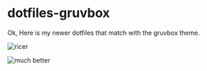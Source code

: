 # dotfiles-gruvbox
Ok, Here is my newer dotfiles that match with the gruvbox theme.

![ricer](https://user-images.githubusercontent.com/85910739/128568818-b728efc6-0ae6-4842-a25a-dc77529baca6.png)

![much better](https://user-images.githubusercontent.com/85910739/128568835-ee7f7ef5-6f3a-4acb-b484-c8de49e7ef47.png)
